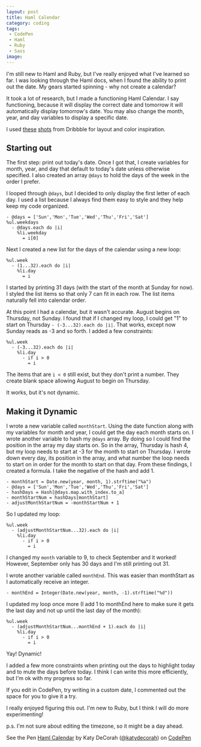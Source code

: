 ```yaml
---
layout: post
title: Haml Calendar
category: coding
tags: 
 - CodePen
 - Haml
 - Ruby
 - Sass
image: 
---
```


I'm still new to Haml and Ruby, but I've really enjoyed what I've learned so far. I was looking through the Haml docs, when I found the ability to print out the date. My gears started spinning - why not create a calendar?

It took a lot of research, but I made a functioning Haml Calendar. I say functioning, because it will display the correct date and tomorrow it will automatically display tomorrow's date. You may also change the month, year, and day variables to display a specific date.

I used [these](http://dribbble.com/shots/1054042--Freebie-Calendar-Window?list=searches&tag=calendar) [shots](http://dribbble.com/shots/1054880-My-Birfday-Calendar) from Dribbble for layout and color inspiration.

## Starting out

The first step: print out today's date. Once I got that, I create variables for month, year, and day that default to today's date unless otherwise specified. I also created an array `@days` to hold the days of the week in the order I prefer.

I looped through `@days`, but I decided to only display the first letter of each day. I used a list because I always find them easy to style and they help keep my code organized.

    - @days = ['Sun','Mon','Tue','Wed','Thu','Fri','Sat']
	%ul.weekdays
      - @days.each do |i|
        %li.weekday
          = i[0]

Next I created a new list for the days of the calendar using a new loop:

	%ul.week
	  - (1...32).each do |i|
	    %li.day
	      = i

I started by printing 31 days (with the start of the month at Sunday for now). I styled the list items so that only 7 can fit in each row. The list items naturally fell into calendar order.

At this point I had a calendar, but it wasn't accurate. August begins on Thursday, not Sunday. I found that if I changed my loop, I could get "1" to start on Thursday `- (-3...32).each do |i|`. That works, except now Sunday reads as -3 and so forth. I added a few constraints:

	%ul.week
	  - (-3...32).each do |i|
	    %li.day
	      - if i > 0
	        = i

The items that are `i < 0` still exist, but they don't print a number. They create blank space allowing August to begin on Thursday.

It works, but it's not dynamic.

## Making it Dynamic

I wrote a new variable called `monthStart`. Using the date function along with my variables for month and year, I could get the day each month starts on. I wrote another variable to hash my `@days` array. By doing so I could find the position in the array my day starts on. So in the array, Thursday is hash 4, but my loop needs to start at -3 for the month to start on Thursday. I wrote down every day, its position in the array, and what number the loop needs to start on in order for the month to start on that day. From these findings, I created a formula. I take the negative of the hash and add 1.

	- monthStart = Date.new(year, month, 1).strftime("%a")
	- @days = ['Sun','Mon','Tue','Wed','Thu','Fri','Sat']
	- hashDays = Hash[@days.map.with_index.to_a]
	- monthStartNum = hashDays[monthStart]
	- adjustMonthStartNum = -monthStartNum + 1 

So I updated my loop:

	%ul.week
	  - (adjustMonthStartNum...32).each do |i|
	    %li.day
	      - if i > 0
	        = i

I changed my `month` variable to 9, to check September and it worked! However, September only has 30 days and I'm still printing out 31. 

I wrote another variable called `monthEnd`. This was easier than monthStart as I automatically receive an integer.

	- monthEnd = Integer(Date.new(year, month, -1).strftime("%d"))

I updated my loop once more (I add 1 to monthEnd here to make sure it gets the last day and not up until the last day of the month):

	%ul.week
	  - (adjustMonthStartNum...monthEnd + 1).each do |i|
	    %li.day
	      - if i > 0
	        = i

Yay! Dynamic!

I added a few more constraints when printing out the days to highlight today and to mute the days before today. I think I can write this more efficiently, but I'm ok with my progress so far.

If you edit in CodePen, try writing in a custom date, I commented out the space for you to give it a try.

I really enjoyed figuring this out. I'm new to Ruby, but I think I will do more experimenting!

p.s. I'm not sure about editing the timezone, so it might be a day ahead.

<p data-height="400" data-theme-id="97" data-slug-hash="de4bac53b9205077ab54f20900196df0" data-user="katydecorah" data-default-tab="result" class='codepen'>See the Pen <a href='http://codepen.io/katydecorah/pen/de4bac53b9205077ab54f20900196df0'>Haml Calendar</a> by Katy DeCorah (<a href='http://codepen.io/katydecorah'>@katydecorah</a>) on <a href='http://codepen.io'>CodePen</a></p>
